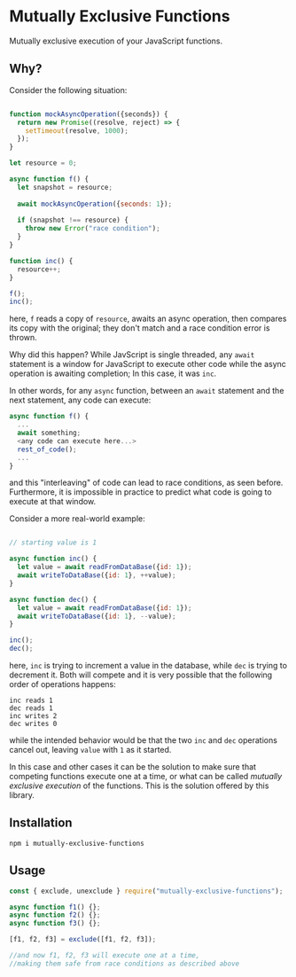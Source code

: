 # Mutually Exclusive Functions
Mutually exclusive execution of your JavaScript functions.

## Why?

Consider the following situation:

```js

function mockAsyncOperation({seconds}) {
  return new Promise((resolve, reject) => {
    setTimeout(resolve, 1000);
  });
}

let resource = 0;

async function f() {
  let snapshot = resource;
  
  await mockAsyncOperation({seconds: 1});
  
  if (snapshot !== resource) {
    throw new Error("race condition");
  }
}

function inc() {
  resource++;
}

f();
inc();
```

here, `f` reads a copy of `resource`, awaits an async operation, then compares its copy with the original; they don't match and a race condition error is thrown. 

Why did this happen? While JavScript is single threaded, any `await` statement is a window for JavaScript to execute other code while the async operation is awaiting completion; In this case, it was `inc`.

In other words, for any `async` function, between an `await` statement and the next statement, any code can execute:

```js
async function f() {
  ...
  await something;
  <any code can execute here...>
  rest_of_code();
  ...
}
```
and this "interleaving" of code can lead to race conditions, as seen before. Furthermore, it is impossible in practice to predict what code is going to execute at that window.

Consider a more real-world example:

```js

// starting value is 1

async function inc() {
  let value = await readFromDataBase({id: 1}); 
  await writeToDataBase({id: 1}, ++value);
}

async function dec() {
  let value = await readFromDataBase({id: 1});
  await writeToDataBase({id: 1}, --value);
}

inc();
dec();
```
here, `inc` is trying to increment a value in the database, while `dec` is trying to decrement it. Both will compete and it is very possible that the following order of operations happens:

```
inc reads 1
dec reads 1
inc writes 2
dec writes 0
```
while the intended behavior would be that the two `inc` and `dec` operations cancel out, leaving `value` with `1` as it started.


In this case and other cases it can be the solution to make sure that competing functions execute one at a time, or what can be called *mutually exclusive execution* of the functions. This is the solution offered by this library.

## Installation

```
npm i mutually-exclusive-functions
```

## Usage

```js
const { exclude, unexclude } require("mutually-exclusive-functions");

async function f1() {};
async function f2() {};
async function f3() {};

[f1, f2, f3] = exclude([f1, f2, f3]);

//and now f1, f2, f3 will execute one at a time, 
//making them safe from race conditions as described above
